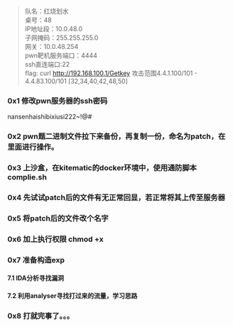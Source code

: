 >队名：红烧划水  
桌号：48  
IP地址段：10.0.48.0  
子网掩码：255.255.255.0  
网关：10.0.48.254  
pwn靶机服务端口：4444  
ssh直连端口:22  
flag: curl http://192.168.100.1/Getkey
攻击范围4.4.1.100/101 - 4.4.83.100/101   [32,34,40,42,48,50]  



### 0x1 修改pwn服务器的ssh密码   
nansenhaishibixiusi222~!@#
### 0x2 pwn题二进制文件拉下来备份，再复制一份，命名为patch，在里面进行操作。  
### 0x3 上沙盒，在kitematic的docker环境中，使用通防脚本complie.sh
### 0x4 先试试patch后的文件有无正常回显，若正常将其上传至服务器  
### 0x5 将patch后的文件改个名字  
### 0x6 加上执行权限 chmod +x  
### 0x7 准备构造exp  
#### 7.1 IDA分析寻找漏洞  
#### 7.2 利用analyser寻找打过来的流量，学习思路  
### 0x8 打就完事了。。。